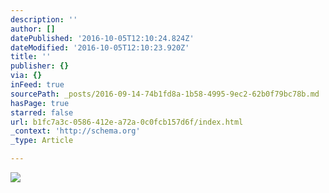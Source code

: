 ```yaml
---
description: ''
author: []
datePublished: '2016-10-05T12:10:24.824Z'
dateModified: '2016-10-05T12:10:23.920Z'
title: ''
publisher: {}
via: {}
inFeed: true
sourcePath: _posts/2016-09-14-74b1fd8a-1b58-4995-9ec2-62b0f79bc78b.md
hasPage: true
starred: false
url: b1fc7a3c-0586-412e-a72a-0c0fcb157d6f/index.html
_context: 'http://schema.org'
_type: Article

---
```

![](https://the-grid-user-content.s3-us-west-2.amazonaws.com/6cdfc27f-b297-40d6-90bc-9f55a86960bc.jpg)